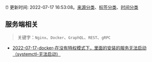 :alarm_clock: 更新时间: 2022-07-17 16:53:08。[来源分类](../README.md)、[标签分类](../TAGS.md)、[时间分类](../TIMELINE.md)

## 服务端相关


> 关键字：`Nginx`、`Docker`、`GraphQL`、`REST`、`gRPC`



- [2022-07-17-docker-在没有特权模式下，里面的安装的服务无法启动（systemctl-无法启动）](https://www.v2ex.com/t/866823) 